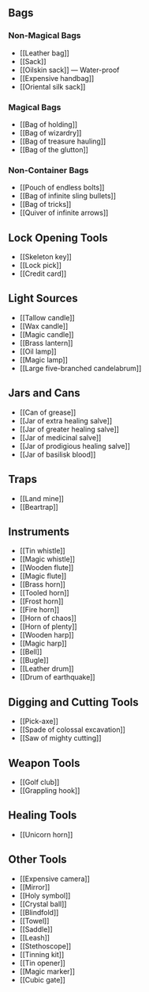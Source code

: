 ## Bags

### Non-Magical Bags

- [[Leather bag]]
- [[Sack]]
- [[Oilskin sack]] — Water-proof
- [[Expensive handbag]]
- [[Oriental silk sack]]

### Magical Bags

- [[Bag of holding]]
- [[Bag of wizardry]]
- [[Bag of treasure hauling]]
- [[Bag of the glutton]]

### Non-Container Bags

- [[Pouch of endless bolts]]
- [[Bag of infinite sling bullets]]
- [[Bag of tricks]]
- [[Quiver of infinite arrows]]

## Lock Opening Tools

- [[Skeleton key]]
- [[Lock pick]]
- [[Credit card]]

## Light Sources

- [[Tallow candle]]
- [[Wax candle]]
- [[Magic candle]]
- [[Brass lantern]]
- [[Oil lamp]]
- [[Magic lamp]]
- [[Large five-branched candelabrum]]

## Jars and Cans

- [[Can of grease]]
- [[Jar of extra healing salve]]
- [[Jar of greater healing salve]]
- [[Jar of medicinal salve]]
- [[Jar of prodigious healing salve]]
- [[Jar of basilisk blood]]

## Traps

- [[Land mine]]
- [[Beartrap]]

## Instruments

- [[Tin whistle]]
- [[Magic whistle]]
- [[Wooden flute]]
- [[Magic flute]]
- [[Brass horn]]
- [[Tooled horn]]
- [[Frost horn]]
- [[Fire horn]]
- [[Horn of chaos]]
- [[Horn of plenty]]
- [[Wooden harp]]
- [[Magic harp]]
- [[Bell]]
- [[Bugle]]
- [[Leather drum]]
- [[Drum of earthquake]]

## Digging and Cutting Tools

- [[Pick-axe]]
- [[Spade of colossal excavation]]
- [[Saw of mighty cutting]]

## Weapon Tools

- [[Golf club]]
- [[Grappling hook]]

## Healing Tools

- [[Unicorn horn]]

## Other Tools

- [[Expensive camera]]
- [[Mirror]]
- [[Holy symbol]]
- [[Crystal ball]]
- [[Blindfold]]
- [[Towel]]
- [[Saddle]]
- [[Leash]]
- [[Stethoscope]]
- [[Tinning kit]]
- [[Tin opener]]
- [[Magic marker]]
- [[Cubic gate]]
